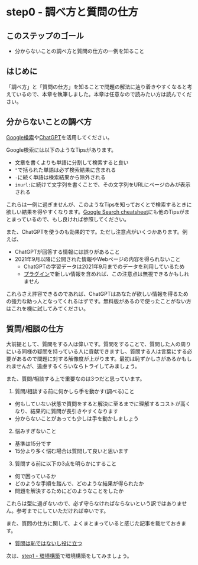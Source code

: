 # step0 - 調べ方と質問の仕方
## このステップのゴール
- 分からないことの調べ方と質問の仕方の一例を知ること

## はじめに
「調べ方」と「質問の仕方」を知ることで問題の解法に辿り着きやすくなると考えているので、本章を執筆しました。本章は任意なので読みたい方は読んでください。

## 分からないことの調べ方
[Google検索](https://www.google.com)や[ChatGPT](https://chat.openai.com/)を活用してください。

Google検索には以下のようなTipsがあります。

- 文章を書くよりも単語に分割して検索すると良い
- `"`で括られた単語は必ず検索結果に含まれる
- `-`に続く単語は検索結果から除外される
- `inurl:`に続けて文字列を書くことで、その文字列をURLにページのみが表示される

これらは一例に過ぎませんが、このようなTipsを知っておくとで検索するときに欲しい結果を得やすくなります。[Google Search cheatsheet](https://quickref.me/google-search.html)にも他のTipsがまとまっているので、もし良ければ参照してください。

また、ChatGPTを使うのも効果的です。ただし注意点がいくつかあります。例えば、

- ChatGPTが回答する情報には誤りがあること
- 2021年9月以降に公開された情報やWebページの内容を得られないこと
  - ChatGPTの学習データは2021年9月までのデータを利用しているため
  - [プラグイン](https://openai.com/blog/chatgpt-plugins)で新しい情報を含めれば、この注意点は無視できるかもしれません

これらさえ許容できるのであれば、ChatGPTはあなたが欲しい情報を得るための強力な助っ人となってくれるはずです。無料版があるので使ったことがない方はこれを機に試してみてください。

## 質問/相談の仕方
大前提として、質問をする人は偉いです。質問をすることで、質問した人の周りにいる同様の疑問を持っている人に貢献できますし、質問する人は言葉にする必要があるので問題に対する解像度が上がります。最初は恥ずかしさがあるかもしれませんが、遠慮するくらいならトライしてみましょう。

また、質問/相談する上で重要なのは3つだと思っています。

1. 質問/相談する前に何かしら手を動かす(調べる)こと
- 何もしていない状態で質問をすると解決に至るまでに理解するコストが高くなり、結果的に質問が長引きやすくなります
- 分からないことがあっても少しは手を動かしましょう
2. 悩みすぎないこと
- 基準は15分です
- 15分より多く悩む場合は質問して良いと思います
3. 質問する前に以下の3点を明らかにすること
  - 何で困っているか
  - どのような手順を踏んで、どのような結果が得られたか
  - 問題を解決するためにどのようなことをしたか

これらは型に過ぎないので、必ず守らなければならないという訳ではありません。参考までにしていただければ幸いです。

また、質問の仕方に関して、よくまとまっていると感じた記事を載せておきます。

- [質問は恥ではないし役に立つ](https://qiita.com/seki_uk/items/4001423b3cd3db0dada7)

次は、[step1 - 環境構築](./01_setup.md)で環境構築をしてみましょう。

